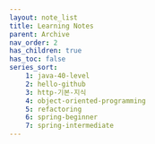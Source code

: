 ```yaml
---
layout: note_list
title: Learning Notes
parent: Archive
nav_order: 2
has_children: true
has_toc: false
series_sort:
    1: java-40-level
    2: hello-github
    3: http-기본-지식
    4: object-oriented-programming
    5: refactoring
    6: spring-beginner
    7: spring-intermediate
---
```

